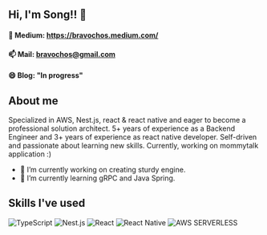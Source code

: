 ## Hi, I'm Song!! 👋

#### 💬 Medium: https://bravochos.medium.com/

#### 📫 Mail: bravochos@gmail.com

#### 😄 Blog: "In progress"

## About me

Specialized in AWS, Nest.js, react & react native and eager to become a professional solution architect. 5+ years of experience as a Backend Engineer and 3+ years of experience as react native developer. Self-driven and passionate about learning new skills. Currently, working on mommytalk application :)

- 🔭 I’m currently working on creating sturdy engine.
- 🌱 I’m currently learning gRPC and Java Spring.

## Skills I've used

<div>

  <img alt="TypeScript" src ="https://img.shields.io/badge/TypeScript-3178C6.svg?&style=for-the-badge&logo=TypeScript&logoColor=white"/>
  <img alt="Nest.js" src ="https://img.shields.io/badge/nest-%23E0234E.svg?style=for-the-badge&logo=nestjs&logoColor=white"/>
  <img alt="React" src ="https://img.shields.io/badge/React-61DAFB.svg?&style=for-the-badge&logo=React&logoColor=white"/>
  <img alt="React Native" src="https://img.shields.io/badge/React_Native-20232A?style=for-the-badge&logo=react&logoColor=61DAFB" />
  <img alt="AWS SERVERLESS" src="https://img.shields.io/badge/AWS SERVICES-%23FF9900.svg?style=for-the-badge&logo=amazon-aws&logoColor=white" />

</div>
